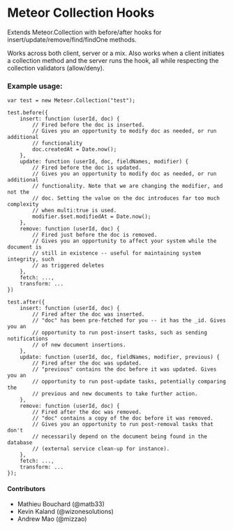 # Meteor Collection Hooks

Extends Meteor.Collection with before/after hooks for insert/update/remove/find/findOne methods.

Works across both client, server or a mix. Also works when a client initiates a collection method and the server runs the hook, all while respecting the collection validators (allow/deny).

### Example usage:

```
var test = new Meteor.Collection("test");

test.before({
	insert: function (userId, doc) {
		// Fired before the doc is inserted.
		// Gives you an opportunity to modify doc as needed, or run additional
		// functionality
		doc.createdAt = Date.now();
	},
	update: function (userId, doc, fieldNames, modifier) {
		// Fired before the doc is updated.
		// Gives you an opportunity to modify doc as needed, or run additional
		// functionality. Note that we are changing the modifier, and not the
		// doc. Setting the value on the doc introduces far too much complexity
		// when multi:true is used.
		modifier.$set.modifiedAt = Date.now();
	},
	remove: function (userId, doc) {
		// Fired just before the doc is removed.
		// Gives you an opportunity to affect your system while the document is
		// still in existence -- useful for maintaining system integrity, such
		// as triggered deletes
	},
	fetch: ...,
	transform: ...
})

test.after({
	insert: function (userId, doc) {
		// Fired after the doc was inserted.
		// "doc" has been pre-fetched for you -- it has the _id. Gives you an
		// opportunity to run post-insert tasks, such as sending notifications
		// of new document insertions.
	},
	update: function (userId, doc, fieldNames, modifier, previous) {
		// Fired after the doc was updated.
		// "previous" contains the doc before it was updated. Gives you an
		// opportunity to run post-update tasks, potentially comparing the
		// previous and new documents to take further action.
	},
	remove: function (userId, doc) {
		// Fired after the doc was removed.
		// "doc" contains a copy of the doc before it was removed.
		// Gives you an opportunity to run post-removal tasks that don't
		// necessarily depend on the document being found in the database
		// (external service clean-up for instance).
	},
	fetch: ...,
	transform: ...
});
```

#### Contributors

- Mathieu Bouchard (@matb33)
- Kevin Kaland (@wizonesolutions)
- Andrew Mao (@mizzao)